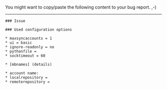 You might want to copy/paste the following content to your bug report. ,-)

***

	### Issue

	### Used configuration options

	* maxsyncaccounts = 1
	* ui = basic
	* ignore-readonly = no
	* pythonfile = 
	* socktimeout = 60

	* [mbnames] (details)

	* account name: 
	* localrepository = 
	* remoterepository = 
